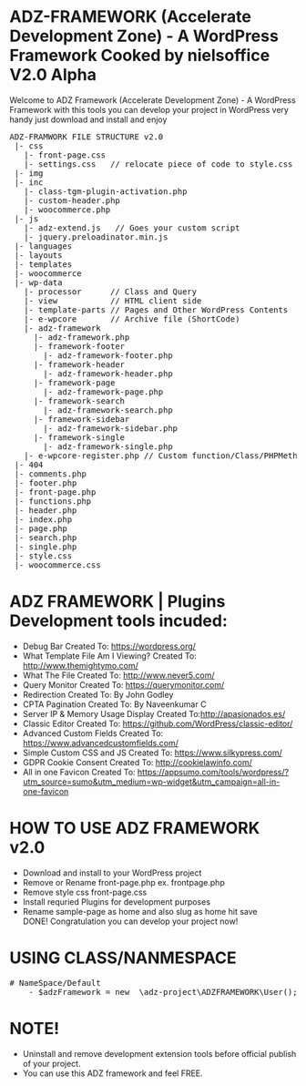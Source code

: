# ADZ-FRAMEWORK (Accelerate Development Zone) - A WordPress Framework Cooked by nielsoffice V2.0 Alpha 
<span>Welcome to ADZ Framework (Accelerate Development Zone) - A WordPress Framework with this tools you can develop your project in WordPress very handy just download and install and enjoy</span>

<pre>
ADZ-FRAMWORK FILE STRUCTURE v2.0
 |- css
   |- front-page.css 
   |- settings.css   // relocate piece of code to style.css when have update 
 |- img
 |- inc
   |- class-tgm-plugin-activation.php
   |- custom-header.php
   |- woocommerce.php
 |- js
   |- adz-extend.js   // Goes your custom script
   |- jquery.preloadinator.min.js
 |- languages
 |- layouts
 |- templates
 |- woocommerce
 |- wp-data
   |- processor      // Class and Query
   |- view           // HTML client side 
   |- template-parts // Pages and Other WordPress Contents
   |- e-wpcore       // Archive file (ShortCode)
   |- adz-framework
     |- adz-framework.php
     |- framework-footer
       |- adz-framework-footer.php
     |- framework-header
       |- adz-framework-header.php
     |- framework-page
       |- adz-framework-page.php
     |- framework-search
       |- adz-framework-search.php
     |- framework-sidebar
       |- adz-framework-sidebar.php
     |- framework-single
       |- adz-framework-single.php           
   |- e-wpcore-register.php // Custom function/Class/PHPMethod
 |- 404
 |- comments.php
 |- footer.php
 |- front-page.php 
 |- functions.php
 |- header.php
 |- index.php
 |- page.php
 |- search.php
 |- single.php
 |- style.css
 |- woocommerce.css
</pre>
 
# ADZ FRAMEWORK | Plugins Development tools incuded:<br />
  - Debug Bar                  Created To: https://wordpress.org/<br />  
  - What Template File Am I Viewing? Created To: http://www.themightymo.com/<br />
  - What The File  Created To: http://www.never5.com/<br />
  - Query Monitor              Created To: https://querymonitor.com/ <br />
  - Redirection                Created To: By John Godley<br />
  - CPTA Pagination            Created To: By Naveenkumar C<br />  
  - Server IP & Memory Usage Display Created To:http://apasionados.es/<br />  
  - Classic Editor             Created To: https://github.com/WordPress/classic-editor/<br />    
  - Advanced Custom Fields     Created To: https://www.advancedcustomfields.com/<br />
  - Simple Custom CSS and JS   Created To: https://www.silkypress.com/<br />
  - GDPR Cookie Consent        Created To: http://cookielawinfo.com/<br /> 
  - All in one Favicon         Created To: https://appsumo.com/tools/wordpress/?utm_source=sumo&utm_medium=wp-widget&utm_campaign=all-in-one-favicon<br />
 
# HOW TO USE ADZ FRAMEWORK v2.0<br />
  - Download and install to your WordPress project<br />
  - Remove or Rename front-page.php ex. frontpage.php<br />
  - Remove style css front-page.css<br />
  - Install requried Plugins for development purposes<br />
  - Rename sample-page as home and also slug as home hit save<br />
    DONE! Congratulation you can develop your project now!<br />

# USING CLASS/NANMESPACE<br />
<pre>
# NameSpace/Default
 	- $adzFramework = new  \adz-project\ADZFRAMEWORK\User();
</pre>
# NOTE!<br />
  - Uninstall and remove development extension tools before official publish of your project.<br />
  - You can use this ADZ framework and feel FREE.<br />
 
